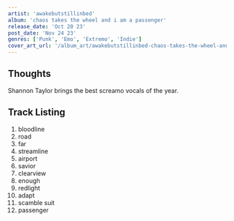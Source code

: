 ```yaml
---
artist: 'awakebutstillinbed'
album: 'chaos takes the wheel and i am a passenger'
release_date: 'Oct 20 23'
post_date: 'Nov 24 23'
genres: ['Punk', 'Emo', 'Extremo', 'Indie']
cover_art_url: '/album_art/awakebutstillinbed-chaos-takes-the-wheel-and-i-am-a-passenger.jpg'
---
```


## Thoughts

Shannon Taylor brings the best screamo vocals of the year.

## Track Listing

1. bloodline
2. road
3. far
4. streamline
5. airport
6. savior
7. clearview
8. enough
9. redlight
10. adapt
11. scamble suit
12. passenger
